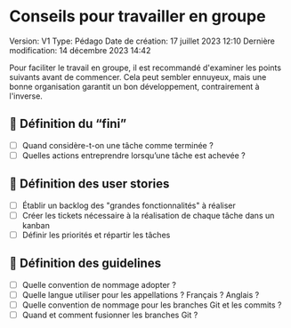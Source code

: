 # Conseils pour travailler en groupe

Version: V1
Type: Pédago
Date de création: 17 juillet 2023 12:10
Dernière modification: 14 décembre 2023 14:42

Pour faciliter le travail en groupe, il est recommandé d'examiner les points suivants avant de commencer. Cela peut sembler ennuyeux, mais une bonne organisation garantit un bon développement, contrairement à l'inverse.

## 🎯 Définition du “fini”

- [ ]  Quand considère-t-on une tâche comme terminée ?
- [ ]  Quelles actions entreprendre lorsqu’une tâche est achevée ?

## 👤 Définition des user stories

- [ ]  Établir un backlog des "grandes fonctionnalités" à réaliser
- [ ]  Créer les tickets nécessaire à la réalisation de chaque tâche dans un kanban
- [ ]  Définir les priorités et répartir les tâches

## 📖 Définition des guidelines

- [ ]  Quelle convention de nommage adopter ?
- [ ]  Quelle langue utiliser pour les appellations ? Français ? Anglais ?
- [ ]  Quelle convention de nommage pour les branches Git et les commits ?
- [ ]  Quand et comment fusionner les branches Git ?